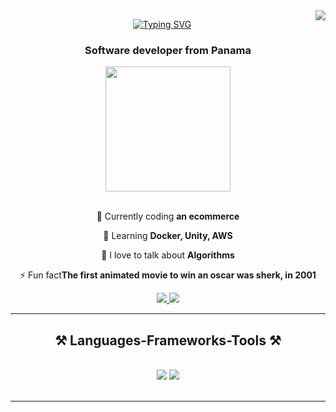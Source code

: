 <img align="right" src="https://visitor-badge.laobi.icu/badge?page_id=jwenjian.visitor-badge&left_color=red&right_color=green&left_text=visitors">
<div align="center">

[![Typing SVG](https://readme-typing-svg.demolab.com?font=Fira+Code&pause=1000&color=2CAAF7&background=FFD72B00&random=false&width=435&lines=Coding+for+a+living%2Cliving+to+code.;Im+codeslayer%2Chello+%F0%9F%91%8B)](https://git.io/typing-svg)

<h3 align="center">Software developer from Panama</h3>
</div>
<div id="header" align="center">
  <img src="[https://giphy.com/embed/vb0t1GPvxboaPG6vTZ](https://media.giphy.com/media/v1.Y2lkPTc5MGI3NjExZDJyNG5tdjh5ZWFzcTlvN3JqenVnZG9heXFoZGRrNjB3YXBodW1yYiZlcD12MV9pbnRlcm5hbF9naWZfYnlfaWQmY3Q9Zw/vb0t1GPvxboaPG6vTZ/giphy.gif)" width="200"/>
</div>
<br/>

<div align="center">
 
 🔭 Currently coding **an ecommerce**
 
 🌱 Learning **Docker, Unity, AWS**

💬 I love to talk about **Algorithms**

⚡ Fun fact**The first animated movie to win an oscar was sherk, in 2001**

 </div>
 
<div align="center"> 
  <a href="mailto:josegabmuz@gmail.com">
    <img src="https://img.shields.io/badge/Gmail-333333?style=for-the-badge&logo=gmail&logoColor=red" />
  </a>
  <a href="https://linkedin.com/in/jose-muñoz-442663293" target="_blank">
    <img src="https://img.shields.io/badge/LinkedIn-0077B5?style=for-the-badge&logo=linkedin&logoColor=white" target="_blank" />
  </a>
  
</div>

 <hr/>
 
<h2 align="center">⚒️ Languages-Frameworks-Tools ⚒️</h2>
<br/>
<div align="center">
    <img src="https://skillicons.dev/icons?i=react,html,css,vscode,github,git">
    <img src="https://skillicons.dev/icons?i=nodejs,python,javascript,mongodb,c,java,mysql,flask" ><br>
</div>

<br/>
<hr/>


